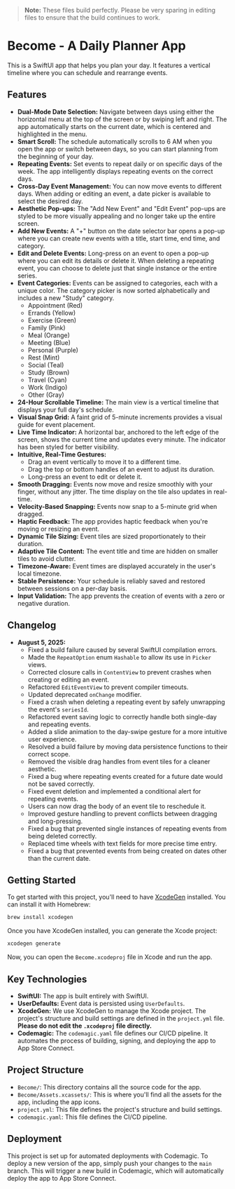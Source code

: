 > **Note:** These files build perfectly. Please be very sparing in editing files to ensure that the build continues to work.

# Become - A Daily Planner App

This is a SwiftUI app that helps you plan your day. It features a vertical timeline where you can schedule and rearrange events.

## Features

*   **Dual-Mode Date Selection:** Navigate between days using either the horizontal menu at the top of the screen or by swiping left and right. The app automatically starts on the current date, which is centered and highlighted in the menu.
*   **Smart Scroll:** The schedule automatically scrolls to 6 AM when you open the app or switch between days, so you can start planning from the beginning of your day.
*   **Repeating Events:** Set events to repeat daily or on specific days of the week. The app intelligently displays repeating events on the correct days.
*   **Cross-Day Event Management:** You can now move events to different days. When adding or editing an event, a date picker is available to select the desired day.
*   **Aesthetic Pop-ups:** The "Add New Event" and "Edit Event" pop-ups are styled to be more visually appealing and no longer take up the entire screen.
*   **Add New Events:** A "+" button on the date selector bar opens a pop-up where you can create new events with a title, start time, end time, and category.
*   **Edit and Delete Events:** Long-press on an event to open a pop-up where you can edit its details or delete it. When deleting a repeating event, you can choose to delete just that single instance or the entire series.
*   **Event Categories:** Events can be assigned to categories, each with a unique color. The category picker is now sorted alphabetically and includes a new "Study" category.
    *   Appointment (Red)
    *   Errands (Yellow)
    *   Exercise (Green)
    *   Family (Pink)
    *   Meal (Orange)
    *   Meeting (Blue)
    *   Personal (Purple)
    *   Rest (Mint)
    *   Social (Teal)
    *   Study (Brown)
    *   Travel (Cyan)
    *   Work (Indigo)
    *   Other (Gray)
*   **24-Hour Scrollable Timeline:** The main view is a vertical timeline that displays your full day's schedule.
*   **Visual Snap Grid:** A faint grid of 5-minute increments provides a visual guide for event placement.
*   **Live Time Indicator:** A horizontal bar, anchored to the left edge of the screen, shows the current time and updates every minute. The indicator has been styled for better visibility.
*   **Intuitive, Real-Time Gestures:**
    *   Drag an event vertically to move it to a different time.
    *   Drag the top or bottom handles of an event to adjust its duration.
    *   Long-press an event to edit or delete it.
*   **Smooth Dragging:** Events now move and resize smoothly with your finger, without any jitter. The time display on the tile also updates in real-time.
*   **Velocity-Based Snapping:** Events now snap to a 5-minute grid when dragged.
*   **Haptic Feedback:** The app provides haptic feedback when you're moving or resizing an event.
*   **Dynamic Tile Sizing:** Event tiles are sized proportionately to their duration.
*   **Adaptive Tile Content:** The event title and time are hidden on smaller tiles to avoid clutter.
*   **Timezone-Aware:** Event times are displayed accurately in the user's local timezone.
*   **Stable Persistence:** Your schedule is reliably saved and restored between sessions on a per-day basis.
*   **Input Validation:** The app prevents the creation of events with a zero or negative duration.

## Changelog

*   **August 5, 2025:**
    *   Fixed a build failure caused by several SwiftUI compilation errors.
    *   Made the `RepeatOption` enum `Hashable` to allow its use in `Picker` views.
    *   Corrected closure calls in `ContentView` to prevent crashes when creating or editing an event.
    *   Refactored `EditEventView` to prevent compiler timeouts.
    *   Updated deprecated `onChange` modifier.
    *   Fixed a crash when deleting a repeating event by safely unwrapping the event's `seriesId`.
    *   Refactored event saving logic to correctly handle both single-day and repeating events.
    *   Added a slide animation to the day-swipe gesture for a more intuitive user experience.
    *   Resolved a build failure by moving data persistence functions to their correct scope.
    *   Removed the visible drag handles from event tiles for a cleaner aesthetic.
    *   Fixed a bug where repeating events created for a future date would not be saved correctly.
    *   Fixed event deletion and implemented a conditional alert for repeating events.
    *   Users can now drag the body of an event tile to reschedule it.
    *   Improved gesture handling to prevent conflicts between dragging and long-pressing.
    *   Fixed a bug that prevented single instances of repeating events from being deleted correctly.
    *   Replaced time wheels with text fields for more precise time entry.
    *   Fixed a bug that prevented events from being created on dates other than the current date.

## Getting Started

To get started with this project, you'll need to have [XcodeGen](https://github.com/yonaskolb/XcodeGen) installed. You can install it with Homebrew:

```bash
brew install xcodegen
```

Once you have XcodeGen installed, you can generate the Xcode project:

```bash
xcodegen generate
```

Now, you can open the `Become.xcodeproj` file in Xcode and run the app.

## Key Technologies

*   **SwiftUI:** The app is built entirely with SwiftUI.
*   **UserDefaults:** Event data is persisted using `UserDefaults`.
*   **XcodeGen:** We use XcodeGen to manage the Xcode project. The project's structure and build settings are defined in the `project.yml` file. **Please do not edit the `.xcodeproj` file directly.**
*   **Codemagic:** The `codemagic.yaml` file defines our CI/CD pipeline. It automates the process of building, signing, and deploying the app to App Store Connect.

## Project Structure

*   `Become/`: This directory contains all the source code for the app.
*   `Become/Assets.xcassets/`: This is where you'll find all the assets for the app, including the app icons.
*   `project.yml`: This file defines the project's structure and build settings.
*   `codemagic.yaml`: This file defines the CI/CD pipeline.

## Deployment

This project is set up for automated deployments with Codemagic. To deploy a new version of the app, simply push your changes to the `main` branch. This will trigger a new build in Codemagic, which will automatically deploy the app to App Store Connect.